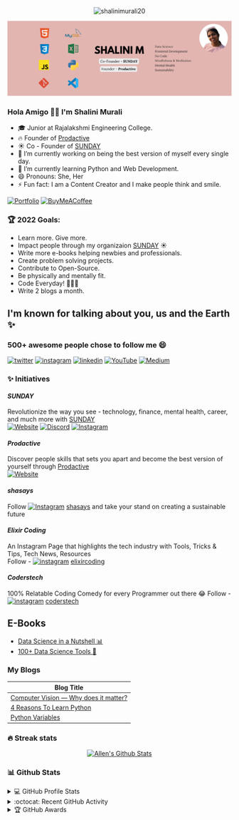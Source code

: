 <p align="center"> <img src="https://komarev.com/ghpvc/?username=shalinimurali20" alt="shalinimurali20" /> </p>

[<img src="https://github.com/shalinimurali20/shalinimurali20/blob/main/github.png" border-radius="5px">](https://www.shalinimurali.me/)

### Hola Amigo 👋🏼 I'm Shalini Murali


- :mortar_board: Junior at Rajalakshmi Engineering College.
- 🔥  Founder of [Prodactive](https://www.prodactive.live)
- ☀ Co - Founder of [SUNDAY](https://www.thesundayorg.social/)
- 🔭 I’m currently working on being the best version of myself every single day.
- 🌱 I’m currently learning Python and Web Development.
- 😄 Pronouns: She, Her
- ⚡ Fun fact: I am a Content Creator and I make people think and smile.

[![Portfolio](https://img.shields.io/badge/Portfolio-%23000000.svg?style=for-the-badge&logo=firefox&logoColor=#FF7139)](https://shalinimurali.me/)
[![BuyMeACoffee](https://img.shields.io/badge/Buy%20Me%20a%20Coffee-ffdd00?style=for-the-badge&logo=buy-me-a-coffee&logoColor=black)](https://www.buymeacoffee.com/thesundayorg)
<br>
### 🏆 2022 Goals:
  - Learn more. Give more.
  - Impact people through my organizaion [SUNDAY](https://www.thesundayorg.social/) ☀️
  - Write more e-books helping newbies and professionals.
  - Create problem solving projects.
  - Contribute to Open-Source.
  - Be physically and mentally fit.
  - Code Everyday! 👨🏻‍💻
  - Write 2 blogs a month.
  
## I'm known for talking about you, us and the Earth ✨
### 500+ awesome people chose to follow me 😄
[<img src='https://www.vectorlogo.zone/logos/twitter/twitter-official.svg' alt='twitter' height='30'>](https://twitter.com/shalu01m)
[<img src='https://www.vectorlogo.zone/logos/instagram/instagram-icon.svg' alt='instagram' height='30'>](https://instagram.com/shasays)
[<img src='https://www.vectorlogo.zone/logos/linkedin/linkedin-icon.svg' alt='linkedin' height='30'>](https://www.linkedin.com/in/shalinimurali20/) 
[<img src='https://www.vectorlogo.zone/logos/youtube/youtube-icon.svg' alt='YouTube' height='30'>](https://www.youtube.com/c/SUNDAYORG?view_as=subscriber)
[<img src='https://www.vectorlogo.zone/logos/medium/medium-icon.svg' alt='Medium' height='30'>](https://shalinimurali.medium.com/)

### ✨ Initiatives
#### *SUNDAY* <br>
Revolutionize the way you see - technology, finance, mental health, career, and much more with [SUNDAY](https://thesundayorg.social/) <br>
[![Website](https://img.shields.io/badge/website-000000?style=for-the-badge&logo=About.live&logoColor=white)](https://thesundayorg.social/)
[![Discord](https://img.shields.io/badge/SUNDAY-%237289DA.svg?style=for-the-badge&logo=discord&logoColor=white)](https://discord.gg/Skm7QhyQN9)
[![Instagram](https://img.shields.io/badge/Instagram-E4405F?style=for-the-badge&logo=instagram&logoColor=white)](https://www.instagram.com/thesundayorg/)

#### *Prodactive* <br>
Discover people skills that sets you apart and become the best version of yourself through [Prodactive](https://www.prodactive.live)<br>
[![Website](https://img.shields.io/badge/website-000000?style=for-the-badge&logo=About.livw&logoColor=white)](https://www.prodactive.live)

#### *shasays* <br>
Follow [<img src='https://www.vectorlogo.zone/logos/instagram/instagram-icon.svg' alt='Instagram' height='15'>](https://www.instagram.com/ablessednote/) [shasays](https://www.instagram.com/shasays/) and take your stand on creating a sustainable future

#### *Elixir Coding* <br>
An Instagram Page that highlights the tech industry with Tools, Tricks & Tips, Tech News, Resources <br>
Follow - [<img src='https://www.vectorlogo.zone/logos/instagram/instagram-icon.svg' alt='instagram' height='15'>](https://www.instagram.com/elixircoding/) [elixircoding](https://www.instagram.com/elixircoding/)

#### *Coderstech* <br>
100% Relatable Coding Comedy for every Programmer out there 😂
Follow - [<img src='https://www.vectorlogo.zone/logos/instagram/instagram-icon.svg' alt='instagram' height='15'>](https://www.instagram.com/coderstech/) [coderstech](https://www.instagram.com/coderstech/)

## E-Books
- [Data Science in a Nutshell 📊](https://store.thesundayorg.social/l/DataScienceinaNutshell)
- [100+ Data Science Tools 🚀](https://store.thesundayorg.social/l/DataScienceTools)

### My Blogs

Blog Title  | 
------------- | 
[Computer Vision — Why does it matter?](https://shalinimurali.medium.com/computer-vision-why-does-it-matter-92025f122c7b) | 
[4 Reasons To Learn Python](https://shalinimurali.medium.com/4-reasons-to-choose-python-be6b1c6a5f40) | 
[Python Variables](https://shalinimurali.medium.com/variables-in-python-92c3fb42d7bb) | 

### 🔥 Streak stats

<p align="center">
  <a href="https://github.com/anuraghazra/github-readme-stats"><img alt="Allen's Github Stats" src="https://github-readme-stats.vercel.app/api?username=shalinimurali20&show_icons=true&count_private=true&theme=react&hide_border=true&bg_color=1F222E&title_color=F85D7F&icon_color=F8D866" height="192px"/></a>
</p>

### 📊 Github Stats
<!-- https://github.com/anuraghazra/github-readme-stats -->
<details> 
  <summary>💻  GitHub Profile Stats</summary>
  <br/>
  <!-- GitHub Readme Streak Stats - https://github.com/DenverCoder1/github-readme-streak-stats -->
    <img title="🔥 Get streak stats for your profile at git.io/streak-stats" alt="Shalini's streak" src="https://github-readme-streak-stats.herokuapp.com/?user=shalinimurali20&theme=neon-dark&hide_border=true"/>
  <a href="https://github.com/anuraghazra/github-readme-stats"><img alt="Shalini's Top Languages" src="https://github-readme-stats.vercel.app/api/top-langs/?username=shalinimurali20&langs_count=8&layout=compact&theme=react&hide_border=true&bg_color=1F222E&title_color=F85D7F&icon_color=F8D866" height="192px"/></a>
  <br/>
  <b>Note:</b> Top languages is only a metric of the languages my public code consists of and doesn't reflect experience or skill level.
</details>
<!-- https://github.com/ashutosh00710/github-readme-activity-graph -->
<details>
  <summary>:octocat:  Recent GitHub Activity</summary>
  <br/>
   <a href="https://github.com/ashutosh00710/github-readme-activity-graph"><img alt="Shalini's Activity Graph" src="https://activity-graph.herokuapp.com/graph?username=shalinimurali20&custom_title=shalinimurali20's%20Contribution%20Graph&bg_color=1F222E&color=F8D866&line=F85D7F&point=FFFFFF&hide_border=true" /></a>
  <br/>
</details>
<details>
    <summary>&#127942 GitHub Awards</summary>
  
![Github Trophy](https://github-profile-trophy.vercel.app/?username=shalinimurali20)
  
</details>
